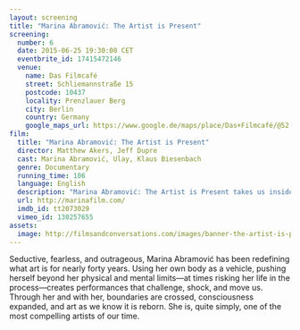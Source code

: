 ```yaml
---
layout: screening
title: "Marina Abramović: The Artist is Present"
screening:
  number: 6
  date: 2015-06-25 19:30:00 CET
  eventbrite_id: 17415472146
  venue:
    name: Das Filmcafé
    street: Schliemannstraße 15
    postcode: 10437
    locality: Prenzlauer Berg
    city: Berlin
    country: Germany
    google_maps_url: https://www.google.de/maps/place/Das+Filmcafé/@52.543592,13.41985,17z/data=!4m6!1m3!3m2!1s0x47a84dff985f5863:0x6730066f8aa942d6!2sDas+Filmcafé!3m1!1s0x47a84dff985f5863:0x6730066f8aa942d6
film:
  title: "Marina Abramović: The Artist is Present"
  director: Matthew Akers, Jeff Dupre
  cast: Marina Abramović, Ulay, Klaus Biesenbach
  genre: Documentary
  running_time: 106
  language: English
  description: "Marina Abramović: The Artist is Present takes us inside Marina’s world, following her as she prepares for what may be the most important moment of her life: a major retrospective of her work, taking place at the Museum of Modern Art in New York."
  url: http://marinafilm.com/
  imdb_id: tt2073029
  vimeo_id: 130257655
assets:
  image: http://filmsandconversations.com/images/banner-the-artist-is-present.jpg
---
```

Seductive, fearless, and outrageous, Marina Abramović has been redefining what art is for nearly forty years.  Using her own body as a vehicle, pushing herself beyond her physical and mental limits—at times risking her life in the process—creates performances that challenge, shock, and move us.  Through her and with her, boundaries are crossed, consciousness expanded, and art as we know it is reborn.  She is, quite simply, one of the most compelling artists of our time.
